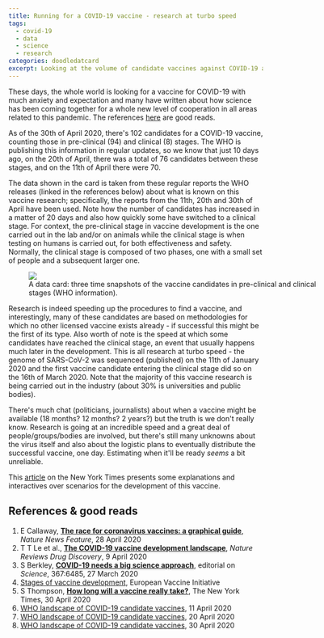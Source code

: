 ```yaml
---
title: Running for a COVID-19 vaccine - research at turbo speed
tags:
  - covid-19
  - data
  - science
  - research
categories: doodledatcard
excerpt: Looking at the volume of candidate vaccines against COVID-19 and their progress in pre-clinical and clinical phases, in time
---
```


These days, the whole world is looking for a vaccine for COVID-19 with much anxiety and expectation and many have written about how science has been coming together for a whole new level of cooperation in all areas related to this pandemic. The references [here](#references--good-reads) are good reads.

As of the 30th of April 2020, there's 102 candidates for a COVID-19 vaccine, counting those in pre-clinical (94) and clinical (8) stages. The WHO is publishing this information in regular updates, so we know that just 10 days ago, on the 20th of April, there was a total of 76 candidates between these stages, and on the 11th of April there were 70.

The data shown in the card is taken from these regular reports the WHO releases (linked in the references below) about what is known on this vaccine research; specifically, the reports from the 11th, 20th and 30th of April have been used. Note how the number of candidates has increased in a matter of 20 days and also how quickly some have switched to a clinical stage. For context, the pre-clinical stage in vaccine development is the one carried out in the lab and/or on animals while the clinical stage is when testing on humans is carried out, for both effectiveness and safety. Normally, the clinical stage is composed of two phases, one with a small set of people and a subsequent larger one.

<figure class="align-center" style="width: 600px">
  <img src="{{ site.url }}{{site.posts_images_path}}covid19-vaccine-run.jpg">
  <figcaption>A data card: three time snapshots of the vaccine candidates in pre-clinical and clinical stages (WHO information).</figcaption>
</figure>

Research is indeed speeding up the procedures to find a vaccine, and interestingly, many of these candidates are based on methodologies for which no other licensed vaccine exists already - if successful this might be the first of its type. Also worth of note is the speed at which some candidates have reached the clinical stage, an event that usually happens much later in the development. This is all research at turbo speed - the genome of SARS-CoV-2 was sequenced (published) on the 11th of January 2020 and the first vaccine candidate entering the clinical stage did so on the 16th of March 2020. Note that the majority of this vaccine research is being carried out in the industry (about 30% is universities and public bodies).

There's much chat (politicians, journalists) about when a vaccine might be available (18 months? 12 months? 2 years?) but the truth is we don't really know. Research is going at an incredible speed and a great deal of people/groups/bodies are involved, but there's still many unknowns about the virus itself and also about the logistic plans to eventually distribute the successful vaccine, one day. Estimating when it'll be ready _seems_ a bit unreliable.

This [article](https://www.nytimes.com/interactive/2020/04/30/opinion/coronavirus-covid-vaccine.html) on the New York Times presents some explanations and interactives over scenarios for the development of this vaccine.

## References & good reads

1. E Callaway, [**The race for coronavirus vaccines: a graphical guide**](https://www.nature.com/articles/d41586-020-01221-y), _Nature News Feature_, 28 April 2020
2. T T Le et al., [**The COVID-19 vaccine development landscape**](https://www.nature.com/articles/d41573-020-00073-5), _Nature Reviews Drug Discovery_, 9 April 2020
3. S Berkley, [**COVID-19 needs a big science approach**](https://science.sciencemag.org/content/367/6485/1407.full), editorial on _Science_, 367:6485, 27 March 2020
4. [Stages of vaccine development](http://www.euvaccine.eu/vaccines-diseases/vaccines/stages-development), European Vaccine Initiative
5. S Thompson, [**How long will a vaccine really take?**](https://www.nytimes.com/interactive/2020/04/30/opinion/coronavirus-covid-vaccine.html), The New York Times, 30 April 2020
6. [WHO landscape of COVID-19 candidate vaccines](https://www.who.int/blueprint/priority-diseases/key-action/Novel_Coronavirus_Landscape_nCoV_11April2020.PDF), 11 April 2020
7. [WHO landscape of COVID-19 candidate vaccines](https://www.who.int/blueprint/priority-diseases/key-action/novel-coronavirus-landscape-ncov.pdf), 20 April 2020
8. [WHO landscape of COVID-19 candidate vaccines](https://www.who.int/who-documents-detail/draft-landscape-of-covid-19-candidate-vaccines), 30 April 2020
